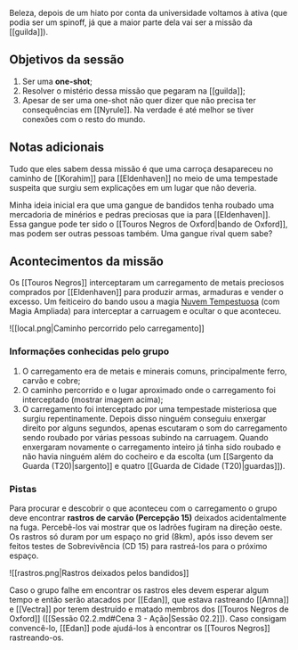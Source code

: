 Beleza, depois de um hiato por conta da universidade voltamos à ativa (que podia ser um spinoff, já que a maior parte dela vai ser a missão da [[guilda]]).

## Objetivos da sessão
1. Ser uma **one-shot**;
1. Resolver o mistério dessa missão que pegaram na [[guilda]];
1. Apesar de ser uma one-shot não quer dizer que não precisa ter consequências em [[Nyrule]]. Na verdade é até melhor se tiver conexões com o resto do mundo.

## Notas adicionais
Tudo que eles sabem dessa missão é que uma carroça desapareceu no caminho de [[Korahim]] para [[Eldenhaven]] no meio de uma tempestade suspeita que surgiu sem explicações em um lugar que não deveria.

Minha ideia inicial era que uma gangue de bandidos tenha roubado uma mercadoria de minérios e pedras preciosas que ia para [[Eldenhaven]]. Essa gangue pode ter sido o [[Touros Negros de Oxford|bando de Oxford]], mas podem ser outras pessoas também. Uma gangue rival quem sabe?

## Acontecimentos da missão
Os [[Touros Negros]] interceptaram um carregamento de metais preciosos comprados por [[Eldenhaven]] para produzir armas, armaduras e vender o excesso. Um feiticeiro do bando usou a magia [Nuvem Tempestuosa](https://eduardomarques.pythonanywhere.com/227) (com Magia Ampliada) para interceptar a carruagem e ocultar o que aconteceu.

![[local.png|Caminho percorrido pelo carregamento]]

### Informações conhecidas pelo grupo
1. O carregamento era de metais e minerais comuns, principalmente ferro, carvão e cobre;
1. O caminho percorrido e o lugar aproximado onde o carregamento foi interceptado (mostrar imagem acima);
1. O carregamento foi interceptado por uma tempestade misteriosa que surgiu repentinamente. Depois disso ninguém conseguiu enxergar direito por alguns segundos, apenas escutaram o som do carregamento sendo roubado por várias pessoas subindo na carruagem. Quando enxergaram novamente o carregamento inteiro já tinha sido roubado e não havia ninguém além do cocheiro e da escolta (um [[Sargento da Guarda (T20)|sargento]] e quatro [[Guarda de Cidade (T20)|guardas]]).

### Pistas
Para procurar e descobrir o que aconteceu com o carregamento o grupo deve encontrar **rastros de carvão (Percepção 15)** deixados acidentalmente na fuga. Percebê-los vai mostrar que os ladrões fugiram na direção oeste. Os rastros só duram por um espaço no grid (8km), após isso devem ser feitos testes de Sobrevivência (CD 15) para rastreá-los para o próximo espaço.

![[rastros.png|Rastros deixados pelos bandidos]]

Caso o grupo falhe em encontrar os rastros eles devem esperar algum tempo e então serão atacados por [[Edan]], que estava rastreando [[Amna]] e [[Vectra]] por terem destruído e matado membros dos [[Touros Negros de Oxford]] ([[Sessão 02.2.md#Cena 3 - Ação|Sessão 02.2]]). Caso consigam convencê-lo, [[Edan]] pode ajudá-los à encontrar os [[Touros Negros]] rastreando-os.